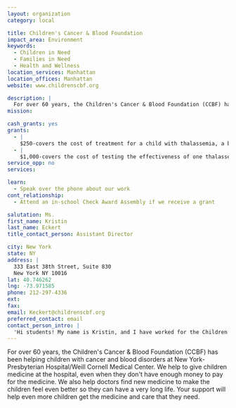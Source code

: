 ```yaml
---
layout: organization
category: local

title: Children's Cancer & Blood Foundation
impact_area: Environment
keywords: 
  - Children in Need
  - Families in Need
  - Health and Wellness
location_services: Manhattan
location_offices: Manhattan
website: www.childrenscbf.org

description: |
  For over 60 years, the Children's Cancer & Blood Foundation (CCBF) has been helping children with cancer and blood disorders at New York-Presbyterian Hospital/Weill Cornell Medical Center. We help to give children medicine at the hospital, even when they don't have enough money to pay for the medicine. We also help doctors find new medicine to make the children feel even better so they can have a very long life. Your support will help even more children get the medicine and care that they need.
mission: 

cash_grants: yes
grants: 
  - |
    $250-covers the cost of treatment for a child with thalassemia, a blood disorder that requires many blood transfusions
  - |
    $1,000-covers the cost of testing the effectiveness of one thalassemia treatment, which has been proven to cure thalassmemia in mouse models.
service_opp: no
services: 

learn: 
  - Speak over the phone about our work
cont_relationship: 
  - Attend an in-school Check Award Assembly if we receive a grant

salutation: Ms.
first_name: Kristin
last_name: Eckert
title_contact_person: Assistant Director

city: New York
state: NY
address: |
  333 East 38th Street, Suite 830  
  New York NY 10016
lat: 40.746262
lng: -73.971585
phone: 212-297-4336
ext: 
fax: 
email: Keckert@childrenscbf.org
preferred_contact: email
contact_person_intro: |
  'Hi students! My name is Kristin, and I have worked for the Children's Cancer & Blood Foundation (CCBF) for five years now. I love working for CCBF because we help sick children feel much better and live long, healthy lives. We have been so grateful to the schools and students who have helped us with our work. We look forward to a very long friendship with you!
---
```

For over 60 years, the Children's Cancer & Blood Foundation (CCBF) has been helping children with cancer and blood disorders at New York-Presbyterian Hospital/Weill Cornell Medical Center. We help to give children medicine at the hospital, even when they don't have enough money to pay for the medicine. We also help doctors find new medicine to make the children feel even better so they can have a very long life. Your support will help even more children get the medicine and care that they need.